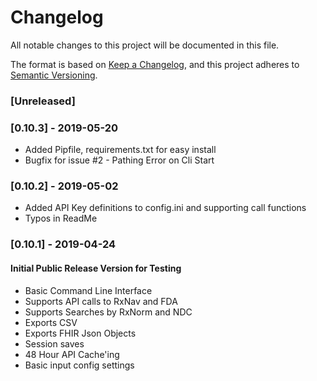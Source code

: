 # Changelog
All notable changes to this project will be documented in this file.

The format is based on [Keep a Changelog](https://keepachangelog.com/en/1.0.0/),
and this project adheres to [Semantic Versioning](https://semver.org/spec/v2.0.0.html).

### [Unreleased] 

### [0.10.3] - 2019-05-20
- Added Pipfile, requirements.txt for easy install
- Bugfix for issue #2 - Pathing Error on Cli Start

### [0.10.2] - 2019-05-02
- Added API Key definitions to config.ini and supporting call functions 
- Typos in ReadMe

### [0.10.1] - 2019-04-24
#### Initial Public Release Version for Testing
- Basic Command Line Interface
- Supports API calls to RxNav and FDA
- Supports Searches by RxNorm and NDC
- Exports CSV
- Exports FHIR Json Objects
- Session saves
- 48 Hour API Cache'ing
- Basic input config settings